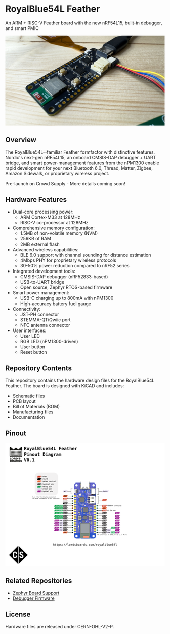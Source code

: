# RoyalBlue54L Feather

An ARM + RISC-V Feather board with the new nRF54L15, built-in debugger, and smart PMIC

<p align="center">
  <img src="img/board.jpg" alt="RoyalBlue54L Feather">
</p>

## Overview

The RoyalBlue54L--familiar Feather formfactor with distinctive features. Nordic's next-gen nRF54L15, an onboard CMSIS-DAP debugger + UART bridge, and smart power-management features from the nPM1300 enable rapid development for your next Bluetooth 6.0, Thread, Matter, Zigbee, Amazon Sidewalk, or proprietary wireless project.

Pre-launch on Crowd Supply - More details coming soon!

## Hardware Features

* Dual-core processing power:
  * ARM Cortex-M33 at 128MHz
  * RISC-V co-processor at 128MHz
* Comprehensive memory configuration:
  * 1.5MB of non-volatile memory (NVM)
  * 256KB of RAM
  * 2MB external flash
* Advanced wireless capabilities:
  * BLE 6.0 support with channel sounding for distance estimation
  * 4Mbps PHY for proprietary wireless protocols
  * 30-50% power reduction compared to nRF52 series
* Integrated development tools:
  * CMSIS-DAP debugger (nRF52833-based)
  * USB-to-UART bridge
  * Open source, Zephyr RTOS-based firmware
* Smart power management:
  * USB-C charging up to 800mA with nPM1300
  * High-accuracy battery fuel gauge
* Connectivity:
  * JST-PH connector
  * STEMMA-QT/Qwiic port
  * NFC antenna connector
* User interfaces:
  * User LED
  * RGB LED (nPM1300-driven)
  * User button
  * Reset button

## Repository Contents

This repository contains the hardware design files for the RoyalBlue54L Feather. The board is designed with KiCAD and includes:

* Schematic files
* PCB layout
* Bill of Materials (BOM)
* Manufacturing files
* Documentation

## Pinout

<p align="center">
    <img src="img/pinout.png" alt="RoyalBlue54L Pinout">
</p>

## Related Repositories

* [Zephyr Board Support](https://github.com/LordsBoards/RoyalBlue-nRF54L15-Zephyr-Boards)
* [Debugger Firmware](https://github.com/LordsBoards/RoyalBlue-nRF54L15-Debugger-Firmware)

## License

Hardware files are released under CERN-OHL-V2-P.
